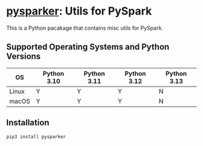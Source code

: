 # [pysparker](https://github.com/dclong/pysparker): Utils for PySpark

This is a Python pacakage that contains misc utils for PySpark.

## Supported Operating Systems and Python Versions

| OS      | Python 3.10 | Python 3.11 | Python 3.12 | Python 3.13 |
|---------|------------|------------|------------|-------------|
| Linux   | Y          | Y          | Y          | N           |
| macOS   | Y          | Y          | Y          | N           |

## Installation

```
pip3 install pysparker
```
